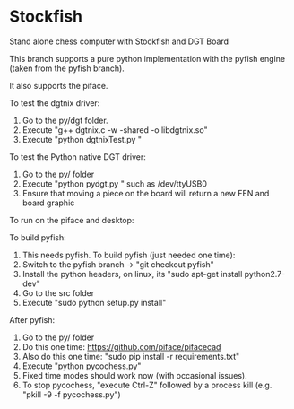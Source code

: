 Stockfish
=========

Stand alone chess computer with Stockfish and DGT Board

This branch supports a pure python implementation with the pyfish engine (taken from the pyfish branch).

It also supports the piface.

To test the dgtnix driver:

1. Go to the py/dgt folder.
2. Execute "g++ dgtnix.c  -w -shared -o libdgtnix.so"
3. Execute "python dgtnixTest.py <device name>"

To test the Python native DGT driver:

1. Go to the py/ folder
2. Execute "python pydgt.py <device name>" such as /dev/ttyUSB0
3. Ensure that moving a piece on the board will return a new FEN and board graphic


To run on the piface and desktop:

To build pyfish:

1. This needs pyfish. To build pyfish (just needed one time):
2. Switch to the pyfish branch -> "git checkout pyfish"
3. Install the python headers, on linux, its "sudo apt-get install python2.7-dev"
3. Go to the src folder
4. Execute "sudo python setup.py install"

After pyfish:

1. Go to the py/ folder
1. Do this one time: https://github.com/piface/pifacecad
1. Also do this one time: "sudo pip install -r requirements.txt" 
1. Execute "python pycochess.py"
1. Fixed time modes should work now (with occasional issues).
1. To stop pycochess, "execute Ctrl-Z" followed by a process kill (e.g. "pkill -9 -f pycochess.py")
